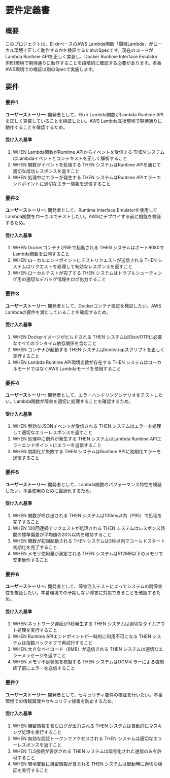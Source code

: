 # 要件定義書

## 概要

このプロジェクトは、ElixirベースのAWS Lambda関数「闘魂Lambda」がローカル環境で正しく動作するかを検証するためのSpecです。現在のコードがLambda Runtime APIを正しく実装し、Docker Runtime Interface Emulator (RIE)環境で期待通りに動作することを段階的に確認する必要があります。本番AWS環境での検証は別のSpecで実施します。

## 要件

### 要件1

**ユーザーストーリー:** 開発者として、Elixir Lambda関数がLambda Runtime APIを正しく実装していることを検証したい。AWS Lambda互換環境で期待通りに動作することを確認するため。

#### 受け入れ基準

1. WHEN Lambda関数がRuntime APIからイベントを受信する THEN システムはLambdaイベントとコンテキストを正しく解析すること
2. WHEN 関数がイベントを処理する THEN システムはRuntime APIを通じて適切な成功レスポンスを返すこと
3. WHEN 処理中にエラーが発生する THEN システムはRuntime APIエラーエンドポイントに適切なエラー情報を送信すること

### 要件2

**ユーザーストーリー:** 開発者として、Runtime Interface Emulatorを使用してLambda関数をローカルでテストしたい。AWSにデプロイする前に機能を検証するため。

#### 受け入れ基準

1. WHEN DockerコンテナがRIEで起動される THEN システムはポート8080でLambda関数を公開すること
2. WHEN ローカルエンドポイントにテストリクエストが送信される THEN システムはリクエストを処理して有効なレスポンスを返すこと
3. WHEN ローカルテストが完了する THEN システムはトラブルシューティング用の適切なデバッグ情報をログ出力すること

### 要件3

**ユーザーストーリー:** 開発者として、Dockerコンテナ設定を検証したい。AWS Lambdaの要件を満たしていることを確認するため。

#### 受け入れ基準

1. WHEN Dockerイメージがビルドされる THEN システムはElixir/OTPに必要なすべてのランタイム依存関係を含むこと
2. WHEN コンテナが起動する THEN システムはbootstrapスクリプトを正しく実行すること
3. WHEN Lambda Runtime API環境変数が存在する THEN システムはローカルモードではなくAWS Lambdaモードを使用すること

### 要件4

**ユーザーストーリー:** 開発者として、エラーハンドリングシナリオをテストしたい。Lambda関数が障害を適切に処理することを確認するため。

#### 受け入れ基準

1. WHEN 無効なJSONイベントが受信される THEN システムはエラーを処理して適切なエラーレスポンスを返すこと
2. WHEN 処理中に例外が発生する THEN システムはLambda Runtime APIエラーエンドポイントにエラーを送信すること
3. WHEN 初期化が失敗する THEN システムはRuntime APIに初期化エラーを送信すること

### 要件5

**ユーザーストーリー:** 開発者として、Lambda関数のパフォーマンス特性を検証したい。本番使用のために最適化するため。

#### 受け入れ基準

1. WHEN 関数が呼び出される THEN システムは100ms以内（P95）で処理を完了すること
2. WHEN 100回連続でリクエストが処理される THEN システムはレスポンス時間の標準偏差が平均値の20%以内を維持すること
3. WHEN 関数が初回起動される THEN システムは3秒以内でコールドスタート初期化を完了すること
4. WHEN メモリ使用量が測定される THEN システムは512MB以下のメモリで安定動作すること

### 要件6

**ユーザーストーリー:** 開発者として、障害注入テストによってシステムの耐障害性を検証したい。本番環境での予期しない障害に対応できることを確認するため。

#### 受け入れ基準

1. WHEN ネットワーク遅延が3秒発生する THEN システムは適切なタイムアウト処理を実行すること
2. WHEN Runtime APIエンドポイントが一時的に利用不可になる THEN システムは指数バックオフで再試行すること
3. WHEN 大きなペイロード（6MB）が送信される THEN システムは適切なエラーメッセージを返すこと
4. WHEN メモリ不足状態を模擬する THEN システムはOOMキラーによる強制終了前にエラーを送信すること

### 要件7

**ユーザーストーリー:** 開発者として、セキュリティ要件の検証を行いたい。本番環境での情報漏洩やセキュリティ侵害を防止するため。

#### 受け入れ基準

1. WHEN 機密情報を含むログが出力される THEN システムは自動的にマスキング処理を実行すること
2. WHEN 無効な認証トークンでアクセスされる THEN システムは適切なエラーレスポンスを返すこと
3. WHEN TLS接続が要求される THEN システムは暗号化された通信のみを許可すること
4. WHEN 環境変数に機密情報が含まれる THEN システムは起動時に適切な検証を実行すること
